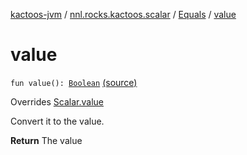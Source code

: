 [kactoos-jvm](../../index.md) / [nnl.rocks.kactoos.scalar](../index.md) / [Equals](index.md) / [value](.)

# value

`fun value(): `[`Boolean`](https://kotlinlang.org/api/latest/jvm/stdlib/kotlin/-boolean/index.html) [(source)](https://github.com/neonailol/kactoos/blob/master/kactoos-jvm/src/main/kotlin/nnl/rocks/kactoos/scalar/Equals.kt#L29)

Overrides [Scalar.value](../../nnl.rocks.kactoos/-scalar/value.md)

Convert it to the value.

**Return**
The value

